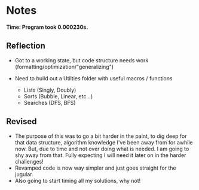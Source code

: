 # Notes

**Time: Program took 0.000230s.**

## Reflection
- Got to a working state, but code structure needs work (formatting/optimization/"generalizing")

- Need to build out a Utilties folder with useful macros / functions
    - Lists (Singly, Doubly)
    - Sorts (Bubble, Linear, etc...)
    - Searches (DFS, BFS)

## Revised
- The purpose of this was to go a bit harder in the paint, to dig deep for that data structure, algorithm knowledge I've been away from for awhile now. But, due to time and not over doing what is needed. I am going to shy away from that. Fully expecting I will need it later on in the harder challenges!
- Revamped code is now way simpler and just goes straight for the jugular.
- Also going to start timing all my solutions, why not!